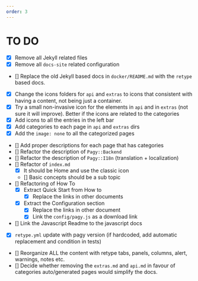 ```yaml
---
order: 3
---
```

# TO DO
        
- [x] Remove all Jekyll related files
- [x] Remove all `docs-site` related configuration
- [] Replace the old Jekyll based docs in `docker/README.md` with the `retype` based docs.
- [x] Change the icons folders for `api` and `extras` to icons that consistent with having a content, not being just a container.
- [x] Try a small non-invasive icon for the elements in `api` and in `extras` (not sure it will improve). Better if the icons are related to the categories
- [x] Add icons to all the entries in the left bar
- [x] Add categories to each page in `api` and `extras` dirs
- [x] Add the `image: none` to all the categorized pages
- [] Add proper descriptions for each page that has categories
- [] Refactor the description of `Pagy::Backend` 
- [] Refactor the description of `Pagy::I18n` (translation + localization) 
- [] Refactor of `index.md`
  - [x] It should be Home and use the classic icon
  - [] Basic concepts should be a sub topic
- [] Refactoring of How To
  - [x] Extract Quick Start from How to
    - [x] Replace the links in other documents
  - [x] Extract the Configuration section
    - [x] Replace the links in other document
    - [x] Link the `config/pagy.js` as a download link
- [] Link the Javascript Readme to the javascript docs
- [x] `retype.yml` update with pagy version (if hardcoded, add automatic replacement and condition in tests)
- [] Reorganize ALL the content with retype tabs, panels, columns, alert, warnings, notes etc.
- [] Decide whether removing the `extras.md` and `api.md` in favour of categories auto/generated pages would simplify the docs.
 

